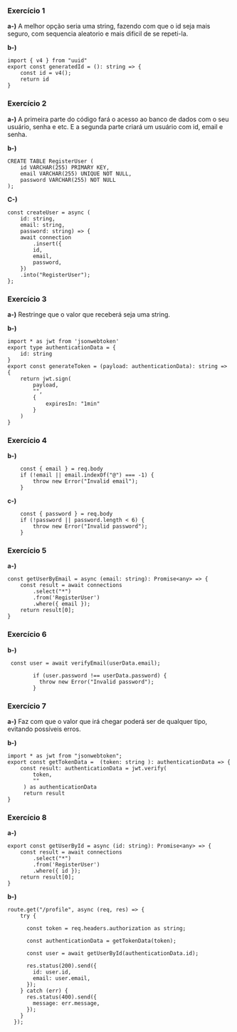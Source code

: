 ### Exercício 1

**a-)** 
A melhor opção seria uma string, fazendo com que o id seja mais seguro, com sequencia aleatorio e mais dificil de se repeti-la.

**b-)** 
```
import { v4 } from "uuid"
export const generatedId = (): string => {
    const id = v4();
    return id
}
```

### Exercício 2

**a-)** 
A primeira parte do código fará o acesso ao banco de dados com o seu usuário, senha e etc. 
E a segunda parte criará um usuário com id, email e senha.

**b-)** 
```
CREATE TABLE RegisterUser (
	id VARCHAR(255) PRIMARY KEY,
    email VARCHAR(255) UNIQUE NOT NULL,
    password VARCHAR(255) NOT NULL
);
```

**C-)** 
```
const createUser = async (
    id: string, 
    email: string, 
	password: string) => {
    await connection
        .insert({
        id,
        email,
        password,
    })
    .into("RegisterUser");
};
```

### Exercício 3

**a-)**
Restringe que o valor que receberá seja uma string.

**b-)**
```
import * as jwt from 'jsonwebtoken'
export type authenticationData = {
    id: string
}
export const generateToken = (payload: authenticationData): string => {
    return jwt.sign(
        payload,
        "",
        {
            expiresIn: "1min"
        }
    )
}
```

### Exercício 4

**b-)** 
```
    const { email } = req.body
    if (!email || email.indexOf("@") === -1) {
        throw new Error("Invalid email");
    }
```

**c-)** 
```
    const { password } = req.body
    if (!password || password.length < 6) {
        throw new Error("Invalid password");
    }
```

### Exercício 5

**a-)** 
```
const getUserByEmail = async (email: string): Promise<any> => {
    const result = await connections
        .select("*")
        .from('RegisterUser')
        .where({ email });
    return result[0];
}
```

### Exercício 6

**b-)** 
```
 const user = await verifyEmail(userData.email);
  
        if (user.password !== userData.password) {
          throw new Error("Invalid password");
        }
```

### Exercício 7

**a-)** 
Faz com que o valor que irá chegar poderá ser de qualquer tipo, evitando possíveis erros.

**b-)** 
```
import * as jwt from "jsonwebtoken";
export const getTokenData =  (token: string ): authenticationData => {
    const result: authenticationData = jwt.verify(
        token,
        ""
     ) as authenticationData
     return result
}
```

### Exercício 8

**a-)** 

```
export const getUserById = async (id: string): Promise<any> => {
    const result = await connections
        .select("*")
        .from('RegisterUser')
        .where({ id });
    return result[0];
}
```

**b-)** 
```
route.get("/profile", async (req, res) => {
    try {
        
      const token = req.headers.authorization as string;
       
      const authenticationData = getTokenData(token);
  
      const user = await getUserById(authenticationData.id);
  
      res.status(200).send({
        id: user.id,
        email: user.email,
      });
    } catch (err) {
      res.status(400).send({
        message: err.message,
      });
    }
  });
```